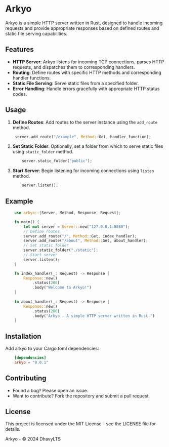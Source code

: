 # Arkyo

Arkyo is a simple HTTP server written in Rust, designed to handle incoming requests and provide appropriate responses based on defined routes and static file serving capabilities.

## Features

- **HTTP Server**: Arkyo listens for incoming TCP connections, parses HTTP requests, and dispatches them to corresponding handlers.
- **Routing**: Define routes with specific HTTP methods and corresponding handler functions.
- **Static File Serving**: Serve static files from a specified folder.
- **Error Handling**: Handle errors gracefully with appropriate HTTP status codes.

## Usage

1. **Define Routes**: Add routes to the server instance using the `add_route` method.

   ```rust
    server.add_route("/example", Method::Get, handler_function);
   ```
2. **Set Static Folder**: Optionally, set a folder from which to serve static files using `static_folder` method.

    ```rust
        server.static_folder("public");
    ```
3. **Start Server**: Begin listening for incoming connections using `listen` method.
    ```rust
        server.listen();
    ```
## Example
```rust
    use arkyo::{Server, Method, Response, Request};

    fn main() {
        let mut server = Server::new("127.0.0.1:8080");
        // Define routes
        server.add_route("/", Method::Get, index_handler);
        server.add_route("/about", Method::Get, about_handler);
        // Set static folder
        server.static_folder("./static");
        // Start server
        server.listen();
    }

    fn index_handler(_: Request) -> Response {
        Response::new()
            .status(200)
            .body("Welcome to Arkyo!")
    }
    
    fn about_handler(_: Request) -> Response {
        Response::new()
            .status(200)
            .body("Arkyo - A simple HTTP server written in Rust.")
    }
```
    
## Installation
Add arkyo to your Cargo.toml dependencies:
```toml
    [dependencies]
    arkyo = "0.0.1"
```

## Contributing
- Found a bug? Please open an issue.
- Want to contribute? Fork the repository and submit a pull request.

## License
This project is licensed under the MIT License - see the LICENSE file for details.

Arkyo - © 2024 DhavyLTS